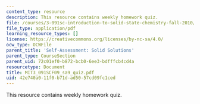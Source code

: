 ```yaml
---
content_type: resource
description: This resource contains weekly homework quiz.
file: /courses/3-091sc-introduction-to-solid-state-chemistry-fall-2010/42e740a011f0b71dad5057cd09fc1ced_MIT3_091SCF09_sa9_quiz.pdf
file_type: application/pdf
learning_resource_types: []
license: https://creativecommons.org/licenses/by-nc-sa/4.0/
ocw_type: OCWFile
parent_title: 'Self-Assessment: Solid Solutions'
parent_type: CourseSection
parent_uid: 72c01ef0-b872-bcb0-6ee3-bdfffcb4cd4a
resourcetype: Document
title: MIT3_091SCF09_sa9_quiz.pdf
uid: 42e740a0-11f0-b71d-ad50-57cd09fc1ced
---
```

This resource contains weekly homework quiz.